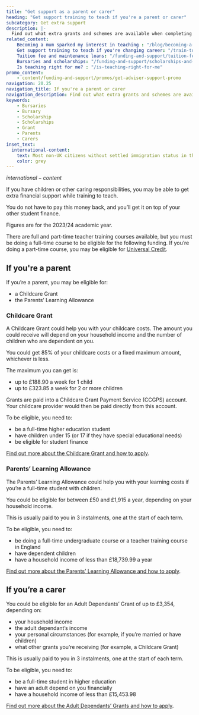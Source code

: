 ```yaml
---
title: "Get support as a parent or carer"
heading: "Get support training to teach if you're a parent or carer"
subcategory: Get extra support
description: |-
  Find out what extra grants and schemes are available when completing your teacher training if you have children or other caring responsibilities.
related_content:
    Becoming a mum sparked my interest in teaching : "/blog/becoming-a-mum-sparked-my-interest-in-teaching"
    Get support training to teach if you're changing career: "/train-to-be-a-teacher/if-you-want-to-change-career"
    Tuition fee and maintenance loans: "/funding-and-support/tuition-fee-and-maintenance-loans"
    Bursaries and scholarships: "/funding-and-support/scholarships-and-bursaries"
    Is teaching right for me? : "/is-teaching-right-for-me"
promo_content:
    - content/funding-and-support/promos/get-adviser-support-promo
navigation: 20.25
navigation_title: If you're a parent or carer
navigation_description: Find out what extra grants and schemes are available if you have children or other caring responsibilities.
keywords:
    - Bursaries
    - Bursary
    - Scholarship
    - Scholarships
    - Grant
    - Parents
    - Carers
inset_text:
  international-content:
    text: Most non-UK citizens without settled immigration status in the UK will not be eligible for this financial support. Find out about the <a href="/non-uk-teachers/fees-and-funding-for-non-uk-trainees">financial support available for non-UK citizens</a>.
    color: grey
---
```


$international-content$

If you have children or other caring responsibilities, you may be able to get extra financial support while training to teach. 

You do not have to pay this money back, and you’ll get it on top of your other student finance.

Figures are for the 2023/24 academic year.

There are full and part-time teacher training courses available, but you must be doing a full-time course to be eligible for the following funding. If you’re doing a part-time course, you may be eligible for [Universal Credit](https://www.gov.uk/guidance/universal-credit-and-students).

## If you're a parent

If you’re a parent, you may be eligible for: 

 * a Childcare Grant 
 * the Parents’ Learning Allowance 

### Childcare Grant 

A Childcare Grant could help you with your childcare costs. The amount you could receive will depend on your household income and the number of children who are dependent on you. 

You could get 85% of your childcare costs or a fixed maximum amount, whichever is less. 

The maximum you can get is: 

* up to £188.90 a week for 1 child 
* up to £323.85 a week for 2 or more children 

Grants are paid into a Childcare Grant Payment Service (CCGPS) account. Your childcare provider would then be paid directly from this account. 

To be eligible, you need to: 

* be a full-time higher education student 
* have children under 15 (or 17 if they have special educational needs) 
* be eligible for student finance 

[Find out more about the Childcare Grant and how to apply](https://www.gov.uk/childcare-grant). 

### Parents’ Learning Allowance 

The Parents’ Learning Allowance could help you with your learning costs if you’re a full-time student with children. 

You could be eligible for between £50 and £1,915 a year, depending on your household income. 

This is usually paid to you in 3 instalments, one at the start of each term. 

To be eligible, you need to: 

* be doing a full-time undergraduate course or a teacher training course in England 
* have dependent children 
* have a household income of less than £18,739.99 a year 

[Find out more about the Parents’ Learning Allowance and how to apply](https://www.gov.uk/parents-learning-allowance). 

## If you’re a carer 

You could be eligible for an Adult Dependants’ Grant of up to £3,354, depending on: 

* your household income 
* the adult dependant’s income 
* your personal circumstances (for example, if you’re married or have children) 
* what other grants you’re receiving (for example, a Childcare Grant) 

This is usually paid to you in 3 instalments, one at the start of each term. 

To be eligible, you need to: 

* be a full-time student in higher education 
* have an adult depend on you financially 
* have a household income of less than £15,453.98 

[Find out more about the Adult Dependants’ Grants and how to apply](https://www.gov.uk/adult-dependants-grant). 
